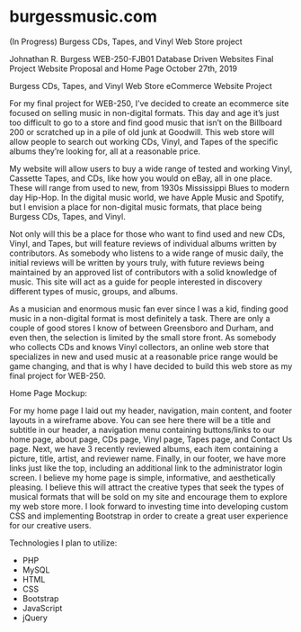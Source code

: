 # burgessmusic.com
(In Progress) Burgess CDs, Tapes, and Vinyl Web Store project

Johnathan R. Burgess
WEB-250-FJB01
Database Driven Websites
Final Project Website Proposal and Home Page
October 27th, 2019

Burgess CDs, Tapes, and Vinyl Web Store
eCommerce Website Project

For my final project for WEB-250, I’ve decided to create an ecommerce site focused on
selling music in non-digital formats. This day and age it’s just too difficult to go to a store and
find good music that isn’t on the Billboard 200 or scratched up in a pile of old junk at Goodwill.
This web store will allow people to search out working CDs, Vinyl, and Tapes of the specific
albums they’re looking for, all at a reasonable price.

My website will allow users to buy a wide range of tested and working Vinyl, Cassette
Tapes, and CDs, like how you would on eBay, all in one place. These will range from used to
new, from 1930s Mississippi Blues to modern day Hip-Hop. In the digital music world, we have
Apple Music and Spotify, but I envision a place for non-digital music formats, that place being
Burgess CDs, Tapes, and Vinyl.

Not only will this be a place for those who want to find used and new CDs, Vinyl, and
Tapes, but will feature reviews of individual albums written by contributors. As somebody who
listens to a wide range of music daily, the initial reviews will be written by yours truly, with
future reviews being maintained by an approved list of contributors with a solid knowledge of
music. This site will act as a guide for people interested in discovery different types of music,
groups, and albums.

As a musician and enormous music fan ever since I was a kid, finding good music in a
non-digital format is most definitely a task. There are only a couple of good stores I know of
between Greensboro and Durham, and even then, the selection is limited by the small store
front. As somebody who collects CDs and knows Vinyl collectors, an online web store that
specializes in new and used music at a reasonable price range would be game changing, and
that is why I have decided to build this web store as my final project for WEB-250.

Home Page Mockup:


For my home page I laid out my header, navigation, main content, and footer layouts in
a wireframe above. You can see here there will be a title and subtitle in our header, a
navigation menu containing buttons/links to our home page, about page, CDs page, Vinyl page,
Tapes page, and Contact Us page. Next, we have 3 recently reviewed albums, each item
containing a picture, title, artist, and reviewer name. Finally, in our footer, we have more links
just like the top, including an additional link to the administrator login screen.
I believe my home page is simple, informative, and aesthetically pleasing. I believe this
will attract the creative types that seek the types of musical formats that will be sold on my site
and encourage them to explore my web store more. I look forward to investing time into
developing custom CSS and implementing Bootstrap in order to create a great user experience
for our creative users.

Technologies I plan to utilize:
 * PHP
 * MySQL
 * HTML
 * CSS
 * Bootstrap
 * JavaScript
 * jQuery
